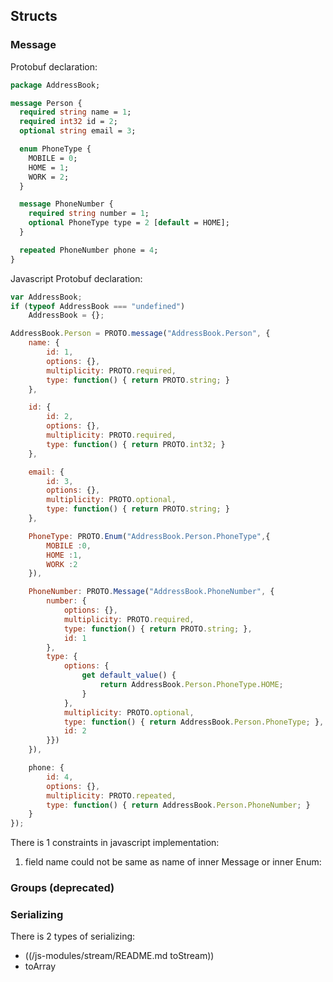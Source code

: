 ## Structs

### Message

Protobuf declaration:

```protobuf
package AddressBook;

message Person {
  required string name = 1;
  required int32 id = 2;
  optional string email = 3;

  enum PhoneType {
    MOBILE = 0;
    HOME = 1;
    WORK = 2;
  }

  message PhoneNumber {
    required string number = 1;
    optional PhoneType type = 2 [default = HOME];
  }

  repeated PhoneNumber phone = 4;
}
```

Javascript Protobuf declaration:

```javascript
var AddressBook;
if (typeof AddressBook === "undefined")
    AddressBook = {};

AddressBook.Person = PROTO.message("AddressBook.Person", {
    name: {
        id: 1,
        options: {},
        multiplicity: PROTO.required,
        type: function() { return PROTO.string; }
    },

    id: {
        id: 2,
        options: {},
        multiplicity: PROTO.required,
        type: function() { return PROTO.int32; }
    },

    email: {
        id: 3,
        options: {},
        multiplicity: PROTO.optional,
        type: function() { return PROTO.string; }
    },

    PhoneType: PROTO.Enum("AddressBook.Person.PhoneType",{
        MOBILE :0,
        HOME :1,
        WORK :2
    }),

    PhoneNumber: PROTO.Message("AddressBook.PhoneNumber", {
        number: {
            options: {},
            multiplicity: PROTO.required,
            type: function() { return PROTO.string; },
            id: 1
        },
        type: {
            options: {
                get default_value() {
                    return AddressBook.Person.PhoneType.HOME;
                }
            },
            multiplicity: PROTO.optional,
            type: function() { return AddressBook.Person.PhoneType; },
            id: 2
        }})
    }),

    phone: {
        id: 4,
        options: {},
        multiplicity: PROTO.repeated,
        type: function() { return AddressBook.Person.PhoneNumber; }
    }
});
```

There is 1 constraints in javascript implementation:
  1.  field name could not be same as name of inner Message or inner Enum:


### Groups (deprecated)

### Serializing
There is 2 types of serializing:
  * ((/js-modules/stream/README.md toStream))
  * toArray

